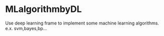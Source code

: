 # MLalgorithmbyDL
Use deep learning frame to implement some machine learning algorithms.  
e.x. svm,bayes,bp...


